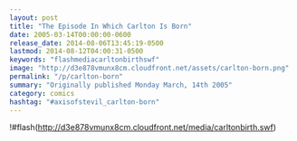 ```yaml
---
layout: post
title: "The Episode In Which Carlton Is Born"
date: 2005-03-14T00:00:00-0600
release_date: 2014-08-06T13:45:19-0500
lastmod: 2014-08-12T04:00:31-0500
keywords: "flashmediacarltonbirthswf"
image: "http://d3e878vmunx8cm.cloudfront.net/assets/carlton-born.png"
permalink: "/p/carlton-born"
summary: "Originally published Monday March, 14th 2005"
category: comics
hashtag: "#axisofstevil_carlton-born"
---
```


!#flash(http://d3e878vmunx8cm.cloudfront.net/media/carltonbirth.swf)
